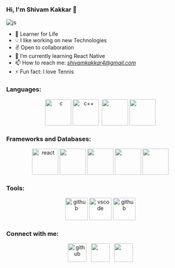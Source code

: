 ### Hi, I'm Shivam Kakkar 👋
<img src="https://media1.giphy.com/media/nGMnDqebzDcfm/giphy.gif" alt="js"/>

- 📝 Learner for Life
- 💡 I like working on new Technologies 
- ✌ Open to collaboration
- 🌱 I’m currently learning React Native
- 📫 How to reach me: *shivamkakkar4@gmail.com*
- ⚡ Fun fact: I love Tennis


### Languages:

<p align="center" >
    <img src="https://cdn.iconscout.com/icon/free/png-512/c-programming-569564.png" alt="c" width="70" height="70"/>
    <img src="https://user-images.githubusercontent.com/42747200/46140125-da084900-c26d-11e8-8ea7-c45ae6306309.png" alt="c++" width="70" height="70"/>&nbsp; 
<!--     <img src="https://cdn0.iconfinder.com/data/icons/social-network-7/50/22-512.png" alt="html5" width="70" height="70"/>
    <img src="https://cdn.iconscout.com/icon/free/png-512/css3-8-1175200.png" alt="css3" width="70" height="70"/>  -->
    <img src="https://www.devexhub.com/wp-content/uploads/2019/12/javascript-icon-png-23.png" width="70" height="70">
    <img src="https://cdn3.iconfinder.com/data/icons/logos-and-brands-adobe/512/267_Python-512.png" width="70" height="70">
</p> 

### Frameworks and Databases:

<p align="center" >
    <img src="https://cdn1.iconfinder.com/data/icons/soleicons-solid-vol-1/64/reactjs_javascript_library_atom_atomic_react-512.png" alt="react" width="70" height="70"/>
    <img src="https://img.icons8.com/color/452/nodejs.png" height="70"width="70">
    <img src="https://kalvanaveen.github.io/WebDevelopmentResources.github.io/Images/Express-JS-min.png" width="70" height="70">
    <img src="https://cdn.iconscout.com/icon/free/png-512/mongodb-3-1175138.png" height="70"width="70">
    <img src="https://camo.githubusercontent.com/f85f882cb31eeaeee657ec955313015c30378e8f56c3dc2f06933b617a276cfd/68747470733a2f2f77372e706e6777696e672e636f6d2f706e67732f3734372f3739382f706e672d7472616e73706172656e742d6d7973716c2d6c6f676f2d6d7973716c2d64617461626173652d7765622d646576656c6f706d656e742d636f6d70757465722d736f6674776172652d646f6c7068696e2d6d6172696e652d6d616d6d616c2d616e696d616c732d746578742d7468756d626e61696c2e706e67" width="70" height="70">
</p> 

### Tools:

<p align="center" >
    <img src="https://image.flaticon.com/icons/png/512/25/25231.png" alt="github" width="60" height="60"/>
    <img src="https://upload.wikimedia.org/wikipedia/commons/thumb/9/9a/Visual_Studio_Code_1.35_icon.svg/1024px-Visual_Studio_Code_1.35_icon.svg.png" alt="vscode" width="60" height="60"/> 
    <img src="https://miro.medium.com/max/512/1*fVBL9mtLJmHIH6YpU7WvHQ.png" alt="github" width="60" height="60"/>
</p> 

### Connect with me:
  
<p align="center">
    <a href="mailto: shivamkakkar4@gmail.com"><img src="https://image.flaticon.com/icons/png/512/281/281769.png" width="50" height="50" alt="github"></a> &nbsp;
    <a href="https://www.linkedin.com/in/shivam-kakkar-84833b145/"><img src="https://image.flaticon.com/icons/png/512/174/174857.png" width="50" height="50"></a> &nbsp;
    <a href="https://www.instagram.com/shivam.027/"><img src="https://upload.wikimedia.org/wikipedia/commons/thumb/a/a5/Instagram_icon.png/1024px-Instagram_icon.png" width="50" height="50"></a> 
</p>
